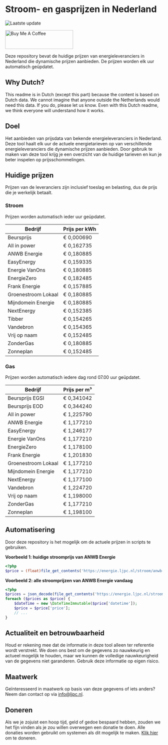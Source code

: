 # Stroom- en gasprijzen in Nederland

![Laatste update](https://img.shields.io/badge/laatste%20update-2024--09--18%2015%3A00%20CET-brightgreen)

<a href="https://www.buymeacoffee.com/Lars-" target="_blank"><img src="https://cdn.buymeacoffee.com/buttons/v2/default-orange.png" alt="Buy Me A Coffee" height="60" style="height: 60px !important;width: 217px !important;" ></a>

Deze repository bevat de huidige prijzen van energieleveranciers in Nederland die dynamische prijzen aanbieden. De prijzen worden elk uur automatisch geüpdatet.

## Why Dutch?

This readme is in Dutch (except this part) because the content is based on Dutch data. We cannot imagine that anyone outside the Netherlands would need this data. If you do, please let us know. Even with this Dutch readme, we think
everyone will understand how it works.

## Doel

Het aanbieden van prijsdata van bekende energieleveranciers in Nederland. Deze tool haalt elk uur de actuele energietarieven op van verschillende energieleveranciers die dynamische prijzen aanbieden. Door gebruik te maken van deze tool
krijg je een overzicht van de huidige tarieven en kun je beter inspelen op prijsschommelingen.

## Huidige prijzen

Prijzen van de leveranciers zijn inclusief toeslag en belasting, dus de prijs die je werkelijk betaalt.

### Stroom

Prijzen worden automatisch ieder uur geüpdatet.

 Bedrijf | Prijs per kWh 
---------|---------------
Beursprijs | € 0,000690
All in power | € 0,162735
ANWB Energie | € 0,180885
EasyEnergy | € 0,159335
Energie VanOns | € 0,180885
EnergieZero | € 0,182485
Frank Energie | € 0,157885
Groenestroom Lokaal | € 0,180885
Mijndomein Energie | € 0,180885
NextEnergy | € 0,152385
Tibber | € 0,154265
Vandebron | € 0,154365
Vrij op naam | € 0,152485
ZonderGas | € 0,180885
Zonneplan | € 0,152485


### Gas

Prijzen worden automatisch iedere dag rond 07.00 uur geüpdatet.

 Bedrijf | Prijs per m³ 
---------|--------------
Beursprijs EGSI | € 0,341042
Beursprijs EOD | € 0,344240
All in power | € 1,225790
ANWB Energie | € 1,177210
EasyEnergy | € 1,246177
Energie VanOns | € 1,177210
EnergieZero | € 1,178100
Frank Energie | € 1,201830
Groenestroom Lokaal | € 1,177210
Mijndomein Energie | € 1,177210
NextEnergy | € 1,177100
Vandebron | € 1,224720
Vrij op naam | € 1,198000
ZonderGas | € 1,177210
Zonneplan | € 1,198100


## Automatisering

Door deze repository is het mogelijk om de actuele prijzen in scripts te gebruiken.

**Voorbeeld 1: huidige stroomprijs van ANWB Energie**

```php
<?php
$price = (float)file_get_contents('https://energie.ljpc.nl/stroom/anwb-energie-nu.txt');

```

**Voorbeeld 2: alle stroomprijzen van ANWB Energie vandaag**

```php
<?php
$prices = json_decode(file_get_contents('https://energie.ljpc.nl/stroom/all-in-power-vandaag.json'),true);
foreach ($prices as $price) {
    $dateTime = new \DateTimeImmutable($price['datetime']);
    $price = $price['price'];
    // ...
}
```

## Actualiteit en betrouwbaarheid

Houd er rekening mee dat de informatie in deze tool alleen ter referentie wordt verstrekt. We doen ons best om de gegevens zo nauwkeurig en actueel mogelijk te houden, maar we kunnen de volledige nauwkeurigheid van de gegevens niet
garanderen. Gebruik deze informatie op eigen risico.

## Maatwerk

Geïnteresseerd in maatwerk op basis van deze gegevens of iets anders? Neem dan contact op
via [info@ljpc.nl](mailto:info@ljpc.nl?subject=Energie%20prijzen).

## Doneren

Als we je zojuist een hoop tijd, geld of gedoe bespaard hebben, zouden we het fijn vinden als je zou willen overwegen een
donatie te doen. Alle donaties worden gebruikt om systemen als dit mogelijk te
maken. [Klik hier](https://www.buymeacoffee.com/Lars-) om te doneren.
